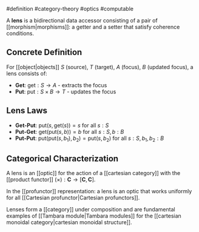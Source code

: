 #definition #category-theory #optics #computable

A **lens** is a bidirectional data accessor consisting of a pair of [[morphism|morphisms]]: a getter and a setter that satisfy coherence conditions.

## Concrete Definition

For [[object|objects]] $S$ (source), $T$ (target), $A$ (focus), $B$ (updated focus), a lens consists of:

- **Get**: $\text{get}: S \to A$ - extracts the focus
- **Put**: $\text{put}: S \times B \to T$ - updates the focus

## Lens Laws

- **Get-Put**: $\text{put}(s, \text{get}(s)) = s$ for all $s: S$
- **Put-Get**: $\text{get}(\text{put}(s, b)) = b$ for all $s: S, b: B$
- **Put-Put**: $\text{put}(\text{put}(s, b_1), b_2) = \text{put}(s, b_2)$ for all $s: S, b_1, b_2: B$

## Categorical Characterization

A lens is an [[optic]] for the action of a [[cartesian category]] with the [[product functor]] $(\times): \mathbf{C} \to [\mathbf{C}, \mathbf{C}]$.

In the [[profunctor]] representation: a lens is an optic that works uniformly for all [[Cartesian profunctor|Cartesian profunctors]].

<!-- \begin{tikzcd} S \arrow[r, "\text{get}"] \arrow[d, "\langle \text{id}, \text{get} \rangle"'] & A \\ S \times A \arrow[r, "\text{id} \times f"'] & S \times B \arrow[u, "\text{put}"'] \end{tikzcd} -->

Lenses form a [[category]] under composition and are fundamental examples of [[Tambara module|Tambara modules]] for the [[cartesian monoidal category|cartesian monoidal structure]].